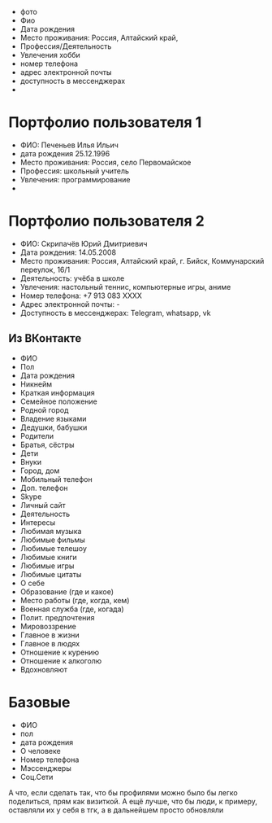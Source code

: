 - фото
- Фио 
- Дата рождения
- Место проживания: Россия, Алтайский край,
- Профессия/Деятельность
- Увлечения хобби
- номер телефона
- адрес электронной почты
- доступность в мессенджерах 
- 



# Портфолио пользователя 1
- ФИО: Печеньев Илья Ильич 
- дата рождения 25.12.1996
- Место проживания: Россия, село Первомайское
- Профессия: школьный учитель
- Увлечения: программирование
- 

# Портфолио пользователя 2
- ФИО: Скрипачёв Юрий Дмитриевич
- Дата рождения: 14.05.2008
- Место проживания: Россия, Алтайский край, г. Бийск, Коммунарский переулок, 16/1
- Деятельность: учёба в школе
- Увлечения: настольный теннис, компьютерные игры, аниме
- Номер телефона: +7 913 083 XXXX
- Адрес электронной почты: - 
- Доступность в мессенджерах: Telegram, whatsapp, vk

## Из ВКонтакте
- ФИО
- Пол
- Дата рождения
- Никнейм
- Краткая информация
- Семейное положение
- Родной город
- Владение языками
- Дедушки, бабушки
- Родители
- Братья, сёстры
- Дети
- Внуки
- Город, дом
- Мобильный телефон
- Доп. телефон
- Skype
- Личный сайт
- Деятельность
- Интересы
- Любимая музыка
- Любимые фильмы
- Любимые телешоу
- Любимые книги
- Любимые игры
- Любимые цитаты
- О себе
- Образование (где и какое)
- Место работы (где, когда, кем)
- Военная служба (где, когада)
- Полит. предпочтения
- Мировоззрение
- Главное в жизни
- Главное в людях 
- Отношение к курению
- Отношение к алкоголю
- Вдохновляют

# Базовые
- ФИО
- пол
- дата рождения
- О человеке
- Номер телефона
- Мэссенджеры
- Соц.Сети

А что, если сделать так, что бы профилями можно было бы легко поделиться, прям как визиткой. А ещё лучше, что бы люди, к примеру, оставляли их у себя в тгк, а в дальнейшем просто обновляли
